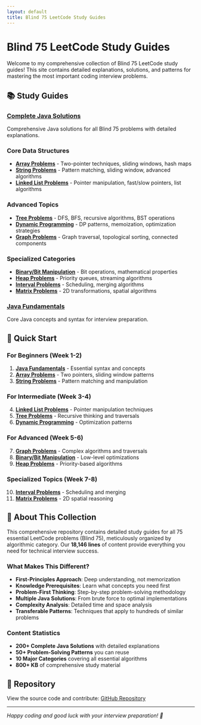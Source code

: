 ```yaml
---
layout: default
title: Blind 75 LeetCode Study Guides
---
```


# Blind 75 LeetCode Study Guides

Welcome to my comprehensive collection of Blind 75 LeetCode study guides! This site contains detailed explanations, solutions, and patterns for mastering the most important coding interview problems.

## 📚 Study Guides

### [Complete Java Solutions](blind75/complete-blind75-java-study-guide.html)
Comprehensive Java solutions for all Blind 75 problems with detailed explanations.

### Core Data Structures
- **[Array Problems](blind75/blind75-array-study-guide.html)** - Two-pointer techniques, sliding windows, hash maps
- **[String Problems](blind75/string-blind75-study-guide.html)** - Pattern matching, sliding window, advanced algorithms
- **[Linked List Problems](blind75/linked_list_study_guide.html)** - Pointer manipulation, fast/slow pointers, list algorithms

### Advanced Topics
- **[Tree Problems](blind75/tree_study_guide.html)** - DFS, BFS, recursive algorithms, BST operations
- **[Dynamic Programming](blind75/dp_study_guide.html)** - DP patterns, memoization, optimization strategies
- **[Graph Problems](blind75/graph_study_guide.html)** - Graph traversal, topological sorting, connected components

### Specialized Categories
- **[Binary/Bit Manipulation](blind75/binary_study_guide.html)** - Bit operations, mathematical properties
- **[Heap Problems](blind75/heap_study_guide.html)** - Priority queues, streaming algorithms
- **[Interval Problems](blind75/interval_study_guide.html)** - Scheduling, merging algorithms
- **[Matrix Problems](blind75/matrix_study_guide.html)** - 2D transformations, spatial algorithms

### [Java Fundamentals](blind75/blind75-java-study-guide.html)
Core Java concepts and syntax for interview preparation.

## 🎯 Quick Start

### For Beginners (Week 1-2)
1. **[Java Fundamentals](blind75/blind75-java-study-guide.html)** - Essential syntax and concepts
2. **[Array Problems](blind75/blind75-array-study-guide.html)** - Two pointers, sliding window patterns
3. **[String Problems](blind75/string-blind75-study-guide.html)** - Pattern matching and manipulation

### For Intermediate (Week 3-4)
4. **[Linked List Problems](blind75/linked_list_study_guide.html)** - Pointer manipulation techniques
5. **[Tree Problems](blind75/tree_study_guide.html)** - Recursive thinking and traversals
6. **[Dynamic Programming](blind75/dp_study_guide.html)** - Optimization patterns

### For Advanced (Week 5-6)
7. **[Graph Problems](blind75/graph_study_guide.html)** - Complex algorithms and traversals
8. **[Binary/Bit Manipulation](blind75/binary_study_guide.html)** - Low-level optimizations
9. **[Heap Problems](blind75/heap_study_guide.html)** - Priority-based algorithms

### Specialized Topics (Week 7-8)
10. **[Interval Problems](blind75/interval_study_guide.html)** - Scheduling and merging
11. **[Matrix Problems](blind75/matrix_study_guide.html)** - 2D spatial reasoning

## 📖 About This Collection

This comprehensive repository contains detailed study guides for all 75 essential LeetCode problems (Blind 75), meticulously organized by algorithmic category. Our **18,146 lines** of content provide everything you need for technical interview success.

### What Makes This Different?
- **First-Principles Approach**: Deep understanding, not memorization
- **Knowledge Prerequisites**: Learn what concepts you need first
- **Problem-First Thinking**: Step-by-step problem-solving methodology
- **Multiple Java Solutions**: From brute force to optimal implementations
- **Complexity Analysis**: Detailed time and space analysis
- **Transferable Patterns**: Techniques that apply to hundreds of similar problems

### Content Statistics
- **200+ Complete Java Solutions** with detailed explanations
- **50+ Problem-Solving Patterns** you can reuse
- **10 Major Categories** covering all essential algorithms
- **800+ KB** of comprehensive study material

## 🔗 Repository

View the source code and contribute: [GitHub Repository](https://github.com/zeecares/hack_interview)

---

*Happy coding and good luck with your interview preparation! 🎉* 